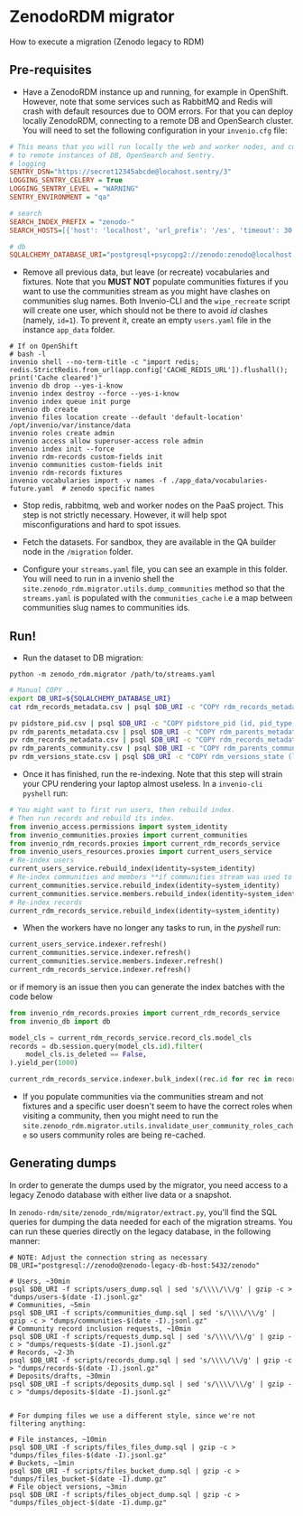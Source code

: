 # ZenodoRDM migrator

How to execute a migration (Zenodo legacy to RDM)

## Pre-requisites

- Have a ZenodoRDM instance up and running, for example in OpenShift. However,
  note that some services such as RabbitMQ and Redis will crash with default
  resources due to OOM errors. For that you can deploy locally ZenodoRDM,
  connecting to a remote DB and OpenSearch cluster. You will need to set the
  following configuration in your `invenio.cfg` file:

```cfg
# This means that you will run locally the web and worker nodes, and connect
# to remote instances of DB, OpenSearch and Sentry.
# logging
SENTRY_DSN="https://secret12345abcde@locahost.sentry/3"
LOGGING_SENTRY_CELERY = True
LOGGING_SENTRY_LEVEL = "WARNING"
SENTRY_ENVIRONMENT = "qa"

# search
SEARCH_INDEX_PREFIX = "zenodo-"
SEARCH_HOSTS=[{'host': 'localhost', 'url_prefix': '/es', 'timeout': 30, 'port': 443, 'use_ssl': True, 'verify_certs': True, 'http_auth':('zenodo', 'password')}]

# db
SQLALCHEMY_DATABASE_URI="postgresql+psycopg2://zenodo:zenodo@localhost:5432/zenodo"
```

- Remove all previous data, but leave (or recreate) vocabularies and fixtures.
  Note that you **MUST NOT** populate communities fixtures if you want to use
  the communities stream as you might have clashes on communities slug names.
  Both Invenio-CLI and the `wipe_recreate` script will create one user, which
  should not be there to avoid _id_ clashes (namely, `id=1`). To prevent it,
  create an empty `users.yaml` file in the instance `app_data` folder.

```console
# If on OpenShift
# bash -l
invenio shell --no-term-title -c "import redis; redis.StrictRedis.from_url(app.config['CACHE_REDIS_URL']).flushall(); print('Cache cleared')"
invenio db drop --yes-i-know
invenio index destroy --force --yes-i-know
invenio index queue init purge
invenio db create
invenio files location create --default 'default-location' /opt/invenio/var/instance/data
invenio roles create admin
invenio access allow superuser-access role admin
invenio index init --force
invenio rdm-records custom-fields init
invenio communities custom-fields init
invenio rdm-records fixtures
invenio vocabularies import -v names -f ./app_data/vocabularies-future.yaml  # zenodo specific names
```

- Stop redis, rabbitmq, web and worker nodes on the PaaS project. This step
  is not strictly necessary. However, it will help spot misconfigurations and
  hard to spot issues.

- Fetch the datasets. For sandbox, they are available in the QA builder node
  in the `/migration` folder.

- Configure your `streams.yaml` file, you can see an example in this folder.
  You will need to run in a invenio shell the `site.zenodo_rdm.migrator.utils.dump_communities` method so that
  the `streams.yaml` is populated with the `communities_cache` i.e a map between
  communities slug names to communities ids.

## Run!

- Run the dataset to DB migration:

```shell
python -m zenodo_rdm.migrator /path/to/streams.yaml
```

```bash
# Manual COPY ...
export DB_URI=${SQLALCHEMY_DATABASE_URI}
cat rdm_records_metadata.csv | psql $DB_URI -c "COPY rdm_records_metadata (id, json, created, updated, version_id, index, bucket_id, parent_id) FROM STDIN (FORMAT csv);"

pv pidstore_pid.csv | psql $DB_URI -c "COPY pidstore_pid (id, pid_type, pid_value, status, object_type, object_uuid, created, updated) FROM STDIN (FORMAT csv);"
pv rdm_parents_metadata.csv | psql $DB_URI -c "COPY rdm_parents_metadata (id, json, created, updated, version_id) FROM STDIN (FORMAT csv);"
pv rdm_records_metadata.csv | psql $DB_URI -c "COPY rdm_records_metadata (id, json, created, updated, version_id, index, bucket_id, parent_id) FROM STDIN (FORMAT csv);"
pv rdm_parents_community.csv | psql $DB_URI -c "COPY rdm_parents_community (community_id, record_id, request_id) FROM STDIN (FORMAT csv);"
pv rdm_versions_state.csv | psql $DB_URI -c "COPY rdm_versions_state (latest_index, parent_id, latest_id, next_draft_id) FROM STDIN (FORMAT csv);"
```

- Once it has finished, run the re-indexing. Note that this step will strain your CPU rendering your laptop almost useless. In a `invenio-cli pyshell` run:

```python
# You might want to first run users, then rebuild index.
# Then run records and rebuild its index.
from invenio_access.permissions import system_identity
from invenio_communities.proxies import current_communities
from invenio_rdm_records.proxies import current_rdm_records_service
from invenio_users_resources.proxies import current_users_service
# Re-index users
current_users_service.rebuild_index(identity=system_identity)
# Re-index communities and members **if communities stream was used to populate communities**
current_communities.service.rebuild_index(identity=system_identity)
current_communities.service.members.rebuild_index(identity=system_identity)
# Re-index records
current_rdm_records_service.rebuild_index(identity=system_identity)
```

- When the workers have no longer any tasks to run, in the _pyshell_ run:

```python
current_users_service.indexer.refresh()
current_communities.service.indexer.refresh()
current_communities.service.members.indexer.refresh()
current_rdm_records_service.indexer.refresh()
```

or if memory is an issue then you can generate the index batches with the code below

```python
from invenio_rdm_records.proxies import current_rdm_records_service
from invenio_db import db

model_cls = current_rdm_records_service.record_cls.model_cls
records = db.session.query(model_cls.id).filter(
    model_cls.is_deleted == False,
).yield_per(1000)

current_rdm_records_service.indexer.bulk_index((rec.id for rec in records))
```

- If you populate communities via the communities stream and not fixtures and a specific
  user doesn't seem to have the correct roles when visiting a community, then you might
  need to run the `site.zenodo_rdm.migrator.utils.invalidate_user_community_roles_cache`
  so users community roles are being re-cached.

## Generating dumps

In order to generate the dumps used by the migrator, you need access to a legacy Zenodo
database with either live data or a snapshot.

In `zenodo-rdm/site/zenodo_rdm/migrator/extract.py`, you'll find the SQL queries for
dumping the data needed for each of the migration streams. You can run these queries
directly on the legacy database, in the following manner:

```shell
# NOTE: Adjust the connection string as necessary
DB_URI="postgresql://zenodo@zenodo-legacy-db-host:5432/zenodo"

# Users, ~30min
psql $DB_URI -f scripts/users_dump.sql | sed 's/\\\\/\\/g' | gzip -c > "dumps/users-$(date -I).jsonl.gz"
# Communities, ~5min
psql $DB_URI -f scripts/communities_dump.sql | sed 's/\\\\/\\/g' | gzip -c > "dumps/communities-$(date -I).jsonl.gz"
# Community record inclusion requests, ~10min
psql $DB_URI -f scripts/requests_dump.sql | sed 's/\\\\/\\/g' | gzip -c > "dumps/requests-$(date -I).jsonl.gz"
# Records, ~2-3h
psql $DB_URI -f scripts/records_dump.sql | sed 's/\\\\/\\/g' | gzip -c > "dumps/records-$(date -I).jsonl.gz"
# Deposits/drafts, ~30min
psql $DB_URI -f scripts/deposits_dump.sql | sed 's/\\\\/\\/g' | gzip -c > "dumps/deposits-$(date -I).jsonl.gz"


# For dumping files we use a different style, since we're not filtering anything:

# File instances, ~10min
psql $DB_URI -f scripts/files_files_dump.sql | gzip -c > "dumps/files_files-$(date -I).jsonl.gz"
# Buckets, ~1min
psql $DB_URI -f scripts/files_bucket_dump.sql | gzip -c > "dumps/files_bucket-$(date -I).dump.gz"
# File object versions, ~3min
psql $DB_URI -f scripts/files_object_dump.sql | gzip -c > "dumps/files_object-$(date -I).dump.gz"
```
